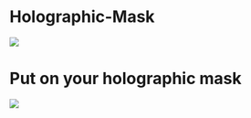 # Holographic-Mask

<image src="https://external-content.duckduckgo.com/iu/?u=https%3A%2F%2Fmedia.giphy.com%2Fmedia%2F3o6vXRxrhj7Ov94Gbu%2Fgiphy.gif&f=1&nofb=1"></image>

# Put on your holographic mask

<image src="https://external-content.duckduckgo.com/iu/?u=https%3A%2F%2Ffreeyork.org%2Fwp-content%2Fuploads%2F2016%2F05%2Fgif-art-adam-pizurny-freeyork-7.gif&f=1&nofb=1"></image>

